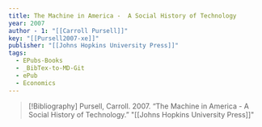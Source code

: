 ```yaml
---
title: The Machine in America -  A Social History of Technology
year: 2007
author - 1: "[[Carroll Pursell]]"
key: "[[Pursell2007-xe]]"
publisher: "[[Johns Hopkins University Press]]"
tags:
  - EPubs-Books
  - _BibTex-to-MD-Git
  - ePub
  - Economics
---
```


> [!Bibliography]
> Pursell, Carroll. 2007. “The Machine in America -  A Social History of Technology.” "[[Johns Hopkins University Press]]"